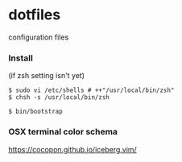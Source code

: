 # dotfiles
configuration files

### Install
(if zsh setting isn't yet)
```
$ sudo vi /etc/shells # ++"/usr/local/bin/zsh"
$ chsh -s /usr/local/bin/zsh
```

```
$ bin/bootstrap
```

### OSX terminal color schema
https://cocopon.github.io/iceberg.vim/
